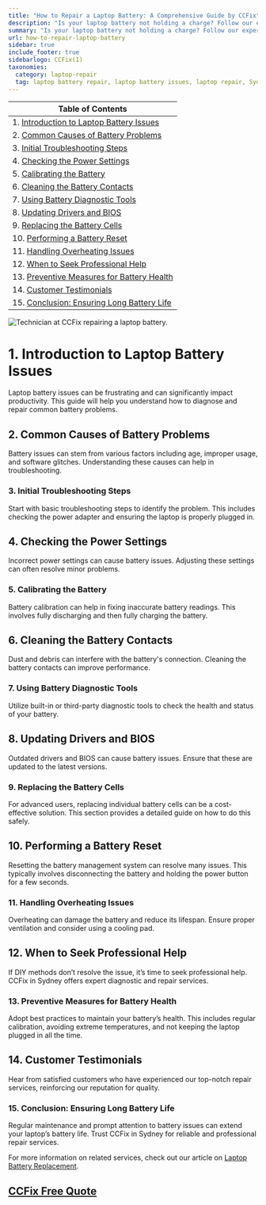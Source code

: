 ```yaml
---
title: "How to Repair a Laptop Battery: A Comprehensive Guide by CCFix"
description: "Is your laptop battery not holding a charge? Follow our expert guide to diagnose and fix common laptop battery issues. Visit CCFix in Sydney for professional assistance or get a free quote online!"
summary: "Is your laptop battery not holding a charge? Follow our expert guide to diagnose and fix common battery issues. Visit CCFix in Sydney for professional help or get a free quote online!"
url: how-to-repair-laptop-battery
sidebar: true
include_footer: true
sidebarlogo: CCFix(1)
taxonomies:
  category: laptop-repair
  tag: laptop battery repair, laptop battery issues, laptop repair, Sydney
---
```


| **Table of Contents**                                               |
|---------------------------------------------------------------------|
| 1. [Introduction to Laptop Battery Issues](#1-introduction-to-laptop-battery-issues) |
| 2. [Common Causes of Battery Problems](#2-common-causes-of-battery-problems) |
| 3. [Initial Troubleshooting Steps](#3-initial-troubleshooting-steps) |
| 4. [Checking the Power Settings](#4-checking-the-power-settings) |
| 5. [Calibrating the Battery](#5-calibrating-the-battery) |
| 6. [Cleaning the Battery Contacts](#6-cleaning-the-battery-contacts) |
| 7. [Using Battery Diagnostic Tools](#7-using-battery-diagnostic-tools) |
| 8. [Updating Drivers and BIOS](#8-updating-drivers-and-bios) |
| 9. [Replacing the Battery Cells](#9-replacing-the-battery-cells) |
| 10. [Performing a Battery Reset](#10-performing-a-battery-reset) |
| 11. [Handling Overheating Issues](#11-handling-overheating-issues) |
| 12. [When to Seek Professional Help](#12-when-to-seek-professional-help) |
| 13. [Preventive Measures for Battery Health](#13-preventive-measures-for-battery-health) |
| 14. [Customer Testimonials](#14-customer-testimonials) |
| 15. [Conclusion: Ensuring Long Battery Life](#15-conclusion-ensuring-long-battery-life) |

![Technician at CCFix repairing a laptop battery.](/images/ccfix-laptop-battery-repair.webp "CCFix technician repairing a laptop battery, showcasing expert repair services in a professional environment.")

# **1. Introduction to Laptop Battery Issues**
Laptop battery issues can be frustrating and can significantly impact productivity. This guide will help you understand how to diagnose and repair common battery problems.

## **2. Common Causes of Battery Problems**
Battery issues can stem from various factors including age, improper usage, and software glitches. Understanding these causes can help in troubleshooting.

### **3. Initial Troubleshooting Steps**
Start with basic troubleshooting steps to identify the problem. This includes checking the power adapter and ensuring the laptop is properly plugged in.

## **4. Checking the Power Settings**
Incorrect power settings can cause battery issues. Adjusting these settings can often resolve minor problems.

### **5. Calibrating the Battery**
Battery calibration can help in fixing inaccurate battery readings. This involves fully discharging and then fully charging the battery.

## **6. Cleaning the Battery Contacts**
Dust and debris can interfere with the battery's connection. Cleaning the battery contacts can improve performance.

### **7. Using Battery Diagnostic Tools**
Utilize built-in or third-party diagnostic tools to check the health and status of your battery.

## **8. Updating Drivers and BIOS**
Outdated drivers and BIOS can cause battery issues. Ensure that these are updated to the latest versions.

### **9. Replacing the Battery Cells**
For advanced users, replacing individual battery cells can be a cost-effective solution. This section provides a detailed guide on how to do this safely.

## **10. Performing a Battery Reset**
Resetting the battery management system can resolve many issues. This typically involves disconnecting the battery and holding the power button for a few seconds.

### **11. Handling Overheating Issues**
Overheating can damage the battery and reduce its lifespan. Ensure proper ventilation and consider using a cooling pad.

## **12. When to Seek Professional Help**
If DIY methods don’t resolve the issue, it’s time to seek professional help. CCFix in Sydney offers expert diagnostic and repair services.

### **13. Preventive Measures for Battery Health**
Adopt best practices to maintain your battery’s health. This includes regular calibration, avoiding extreme temperatures, and not keeping the laptop plugged in all the time.

## **14. Customer Testimonials**
Hear from satisfied customers who have experienced our top-notch repair services, reinforcing our reputation for quality.

### **15. Conclusion: Ensuring Long Battery Life**
Regular maintenance and prompt attention to battery issues can extend your laptop’s battery life. Trust CCFix in Sydney for reliable and professional repair services.


For more information on related services, check out our article on [Laptop Battery Replacement](https://ccfix.com.au/laptop-battery-replacement).

 ## [CCFix Free Quote](https://form.jotform.com/241402975332857)
